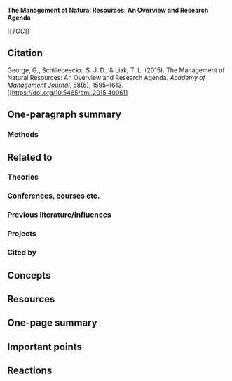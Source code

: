 **The Management of Natural Resources: An Overview and Research Agenda**

[[_TOC_]]

## Citation

George, G., Schillebeeckx, S. J. D., & Liak, T. L. (2015). The Management of Natural Resources: An Overview and Research Agenda. *Academy of Management Journal*, 58(6), 1595–1613. [[https://doi.org/10.5465/amj.2015.4006]]

## One-paragraph summary

### Methods

## Related to

### Theories

### Conferences, courses etc.

### Previous literature/influences

### Projects

### Cited by

## Concepts

## Resources

## One-page summary

## Important points

## Reactions